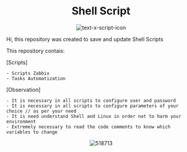 <h1 align="center">Shell Script</h1>

<div align="center">

![text-x-script-icon](https://binbash.club/bin_bash.gif)

</div>

Hi, this repository was created to save and update Shell Scripts

This repository contais:

[Scripts]

    - Scripts Zabbix
    - Tasks Automatization
    
[Observation]
  
    - It is necessary in all scripts to configure user and password
    - It is necessary in all scripts to configure parameters of your choice // as per your need
    - It is need understand Shell and Linux in order not to harm your environment
    - Extremely necessary to read the code comments to know which variables to change
    



<div align="center">

![518713](https://images.pling.com/img/00/00/55/86/05/1442245/24647f211b4887364973b9958bed65676de92a8d7b2cf31af3e3297a9d74b8ab037e.gif)
    
</div>
